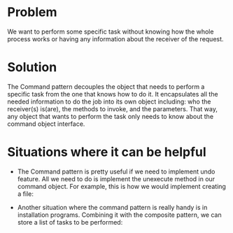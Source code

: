 # Problem

We want to perform some specific task without knowing how the whole process works or having any information about the receiver of the request.

# Solution

The Command pattern decouples the object that needs to perform a specific task from the one that knows how to do it. It encapsulates all the needed information to do the job into its own object including: who the receiver(s) is(are), the methods to invoke, and the parameters. That way, any object that wants to perform the task only needs to know about the command object interface.



# Situations where it can be helpful

- The Command pattern is pretty useful if we need to implement undo feature. All we need to do is implement the unexecute method in our command object. For example, this is how we would implement creating a file:

- Another situation where the command pattern is really handy is in installation programs. Combining it with the composite pattern, we can store a list of tasks to be performed:



